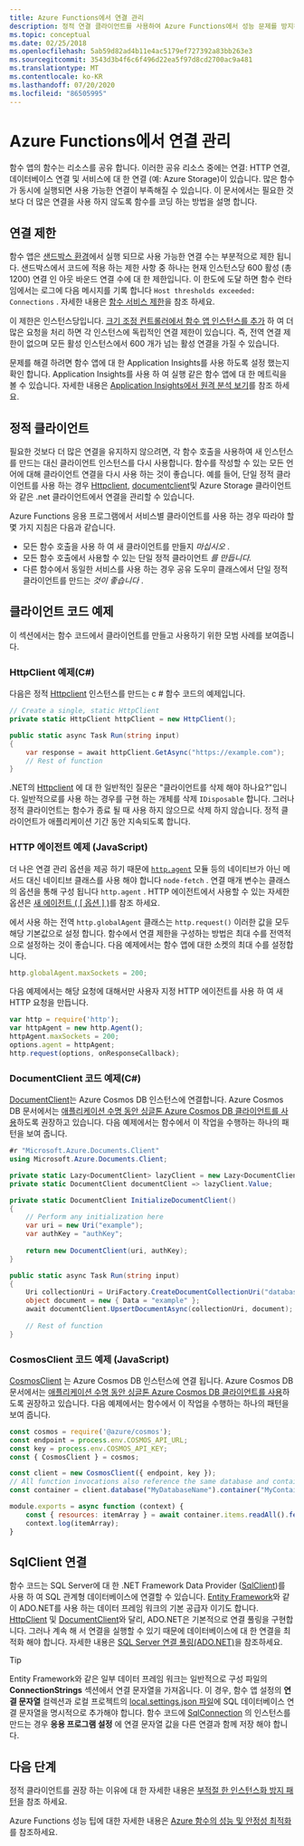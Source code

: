 ```yaml
---
title: Azure Functions에서 연결 관리
description: 정적 연결 클라이언트를 사용하여 Azure Functions에서 성능 문제를 방지하는 방법을 알아봅니다.
ms.topic: conceptual
ms.date: 02/25/2018
ms.openlocfilehash: 5ab59d82ad4b11e4ac5179ef727392a83bb263e3
ms.sourcegitcommit: 3543d3b4f6c6f496d22ea5f97d8cd2700ac9a481
ms.translationtype: MT
ms.contentlocale: ko-KR
ms.lasthandoff: 07/20/2020
ms.locfileid: "86505995"
---
```

# <a name="manage-connections-in-azure-functions"></a>Azure Functions에서 연결 관리

함수 앱의 함수는 리소스를 공유 합니다. 이러한 공유 리소스 중에는 연결: HTTP 연결, 데이터베이스 연결 및 서비스에 대 한 연결 (예: Azure Storage)이 있습니다. 많은 함수가 동시에 실행되면 사용 가능한 연결이 부족해질 수 있습니다. 이 문서에서는 필요한 것 보다 더 많은 연결을 사용 하지 않도록 함수를 코딩 하는 방법을 설명 합니다.

## <a name="connection-limit"></a>연결 제한

함수 앱은 [샌드박스 환경](https://github.com/projectkudu/kudu/wiki/Azure-Web-App-sandbox)에서 실행 되므로 사용 가능한 연결 수는 부분적으로 제한 됩니다. 샌드박스에서 코드에 적용 하는 제한 사항 중 하나는 현재 인스턴스당 600 활성 (총 1200) 연결 인 아웃 바운드 연결 수에 대 한 제한입니다. 이 한도에 도달 하면 함수 런타임에서는 로그에 다음 메시지를 기록 합니다 `Host thresholds exceeded: Connections` . 자세한 내용은 [함수 서비스 제한](functions-scale.md#service-limits)을 참조 하세요.

이 제한은 인스턴스당입니다. [크기 조정 컨트롤러에서 함수 앱 인스턴스를 추가](functions-scale.md#how-the-consumption-and-premium-plans-work) 하 여 더 많은 요청을 처리 하면 각 인스턴스에 독립적인 연결 제한이 있습니다. 즉, 전역 연결 제한이 없으며 모든 활성 인스턴스에서 600 개가 넘는 활성 연결을 가질 수 있습니다.

문제를 해결 하려면 함수 앱에 대 한 Application Insights를 사용 하도록 설정 했는지 확인 합니다. Application Insights를 사용 하 여 실행 같은 함수 앱에 대 한 메트릭을 볼 수 있습니다. 자세한 내용은 [Application Insights에서 원격 분석 보기](functions-monitoring.md#view-telemetry-in-application-insights)를 참조 하세요.  

## <a name="static-clients"></a>정적 클라이언트

필요한 것보다 더 많은 연결을 유지하지 않으려면, 각 함수 호출을 사용하여 새 인스턴스를 만드는 대신 클라이언트 인스턴스를 다시 사용합니다. 함수를 작성할 수 있는 모든 언어에 대해 클라이언트 연결을 다시 사용 하는 것이 좋습니다. 예를 들어, 단일 정적 클라이언트를 사용 하는 경우 [Httpclient](/dotnet/api/system.net.http.httpclient?view=netcore-3.1), [documentclient](/dotnet/api/microsoft.azure.documents.client.documentclient)및 Azure Storage 클라이언트와 같은 .net 클라이언트에서 연결을 관리할 수 있습니다.

Azure Functions 응용 프로그램에서 서비스별 클라이언트를 사용 하는 경우 따라야 할 몇 가지 지침은 다음과 같습니다.

- 모든 함수 호출을 사용 하 여 새 클라이언트를 만들지 *마십시오* .
- 모든 함수 호출에서 사용할 수 있는 단일 정적 클라이언트 *를 만듭니다.*
- 다른 함수에서 동일한 서비스를 사용 하는 경우 공유 도우미 클래스에서 단일 정적 클라이언트를 만드는 *것이 좋습니다* .

## <a name="client-code-examples"></a>클라이언트 코드 예제

이 섹션에서는 함수 코드에서 클라이언트를 만들고 사용하기 위한 모범 사례를 보여줍니다.

### <a name="httpclient-example-c"></a>HttpClient 예제(C#)

다음은 정적 [Httpclient](/dotnet/api/system.net.http.httpclient?view=netcore-3.1) 인스턴스를 만드는 c # 함수 코드의 예제입니다.

```cs
// Create a single, static HttpClient
private static HttpClient httpClient = new HttpClient();

public static async Task Run(string input)
{
    var response = await httpClient.GetAsync("https://example.com");
    // Rest of function
}
```

.NET의 [Httpclient](/dotnet/api/system.net.http.httpclient?view=netcore-3.1) 에 대 한 일반적인 질문은 "클라이언트를 삭제 해야 하나요?"입니다. 일반적으로를 사용 하는 경우를 구현 하는 개체를 삭제 `IDisposable` 합니다. 그러나 정적 클라이언트는 함수가 종료 될 때 사용 하지 않으므로 삭제 하지 않습니다. 정적 클라이언트가 애플리케이션 기간 동안 지속되도록 합니다.

### <a name="http-agent-examples-javascript"></a>HTTP 에이전트 예제 (JavaScript)

더 나은 연결 관리 옵션을 제공 하기 때문에 [`http.agent`](https://nodejs.org/dist/latest-v6.x/docs/api/http.html#http_class_http_agent) 모듈 등의 네이티브가 아닌 메서드 대신 네이티브 클래스를 사용 해야 합니다 `node-fetch` . 연결 매개 변수는 클래스의 옵션을 통해 구성 됩니다 `http.agent` . HTTP 에이전트에서 사용할 수 있는 자세한 옵션은 [새 에이전트 ( \[ 옵션 \] )](https://nodejs.org/dist/latest-v6.x/docs/api/http.html#http_new_agent_options)를 참조 하세요.

에서 사용 하는 전역 `http.globalAgent` 클래스는 `http.request()` 이러한 값을 모두 해당 기본값으로 설정 합니다. 함수에서 연결 제한을 구성하는 방법은 최대 수를 전역적으로 설정하는 것이 좋습니다. 다음 예제에서는 함수 앱에 대한 소켓의 최대 수를 설정합니다.

```js
http.globalAgent.maxSockets = 200;
```

 다음 예제에서는 해당 요청에 대해서만 사용자 지정 HTTP 에이전트를 사용 하 여 새 HTTP 요청을 만듭니다.

```js
var http = require('http');
var httpAgent = new http.Agent();
httpAgent.maxSockets = 200;
options.agent = httpAgent;
http.request(options, onResponseCallback);
```

### <a name="documentclient-code-example-c"></a>DocumentClient 코드 예제(C#)

[DocumentClient](/dotnet/api/microsoft.azure.documents.client.documentclient)는 Azure Cosmos DB 인스턴스에 연결합니다. Azure Cosmos DB 문서에서는 [애플리케이션 수명 동안 싱글톤 Azure Cosmos DB 클라이언트를 사용](../cosmos-db/performance-tips.md#sdk-usage)하도록 권장하고 있습니다. 다음 예제에서는 함수에서 이 작업을 수행하는 하나의 패턴을 보여 줍니다.

```cs
#r "Microsoft.Azure.Documents.Client"
using Microsoft.Azure.Documents.Client;

private static Lazy<DocumentClient> lazyClient = new Lazy<DocumentClient>(InitializeDocumentClient);
private static DocumentClient documentClient => lazyClient.Value;

private static DocumentClient InitializeDocumentClient()
{
    // Perform any initialization here
    var uri = new Uri("example");
    var authKey = "authKey";
    
    return new DocumentClient(uri, authKey);
}

public static async Task Run(string input)
{
    Uri collectionUri = UriFactory.CreateDocumentCollectionUri("database", "collection");
    object document = new { Data = "example" };
    await documentClient.UpsertDocumentAsync(collectionUri, document);
    
    // Rest of function
}
```

### <a name="cosmosclient-code-example-javascript"></a>CosmosClient 코드 예제 (JavaScript)
[CosmosClient](/javascript/api/@azure/cosmos/cosmosclient) 는 Azure Cosmos DB 인스턴스에 연결 됩니다. Azure Cosmos DB 문서에서는 [애플리케이션 수명 동안 싱글톤 Azure Cosmos DB 클라이언트를 사용](../cosmos-db/performance-tips.md#sdk-usage)하도록 권장하고 있습니다. 다음 예제에서는 함수에서 이 작업을 수행하는 하나의 패턴을 보여 줍니다.

```javascript
const cosmos = require('@azure/cosmos');
const endpoint = process.env.COSMOS_API_URL;
const key = process.env.COSMOS_API_KEY;
const { CosmosClient } = cosmos;

const client = new CosmosClient({ endpoint, key });
// All function invocations also reference the same database and container.
const container = client.database("MyDatabaseName").container("MyContainerName");

module.exports = async function (context) {
    const { resources: itemArray } = await container.items.readAll().fetchAll();
    context.log(itemArray);
}
```

## <a name="sqlclient-connections"></a>SqlClient 연결

함수 코드는 SQL Server에 대 한 .NET Framework Data Provider ([SqlClient](/dotnet/api/system.data.sqlclient?view=dotnet-plat-ext-3.1))를 사용 하 여 SQL 관계형 데이터베이스에 연결할 수 있습니다. [Entity Framework](/ef/ef6/)와 같이 ADO.NET를 사용 하는 데이터 프레임 워크의 기본 공급자 이기도 합니다. [HttpClient](/dotnet/api/system.net.http.httpclient?view=netcore-3.1) 및 [DocumentClient](/dotnet/api/microsoft.azure.documents.client.documentclient)와 달리, ADO.NET은 기본적으로 연결 풀링을 구현합니다. 그러나 계속 해 서 연결을 실행할 수 있기 때문에 데이터베이스에 대 한 연결을 최적화 해야 합니다. 자세한 내용은 [SQL Server 연결 풀링(ADO.NET)](/dotnet/framework/data/adonet/sql-server-connection-pooling)을 참조하세요.

> [!TIP]
> Entity Framework와 같은 일부 데이터 프레임 워크는 일반적으로 구성 파일의 **ConnectionStrings** 섹션에서 연결 문자열을 가져옵니다. 이 경우, 함수 앱 설정의 **연결 문자열** 컬렉션과 로컬 프로젝트의 [local.settings.json 파일](functions-run-local.md#local-settings-file)에 SQL 데이터베이스 연결 문자열을 명시적으로 추가해야 합니다. 함수 코드에 [SqlConnection](/dotnet/api/system.data.sqlclient.sqlconnection?view=dotnet-plat-ext-3.1) 의 인스턴스를 만드는 경우 **응용 프로그램 설정** 에 연결 문자열 값을 다른 연결과 함께 저장 해야 합니다.

## <a name="next-steps"></a>다음 단계

정적 클라이언트를 권장 하는 이유에 대 한 자세한 내용은 [부적절 한 인스턴스화 방지 패턴](/azure/architecture/antipatterns/improper-instantiation/)을 참조 하세요.

Azure Functions 성능 팁에 대한 자세한 내용은 [Azure 함수의 성능 및 안정성 최적화](functions-best-practices.md)를 참조하세요.
